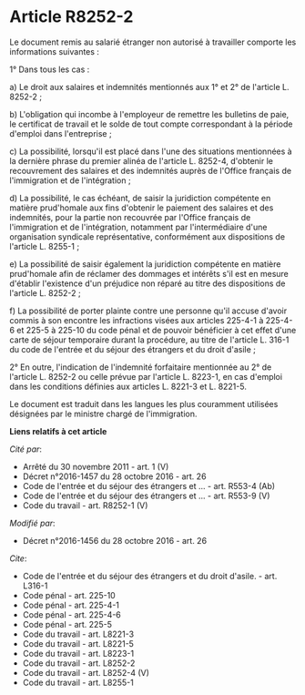 # Article R8252-2

Le document remis au salarié étranger non autorisé à travailler comporte les informations suivantes : 

1° Dans tous les cas : 

a) Le droit aux salaires et indemnités mentionnés aux 1° et 2° de l'article L. 8252-2 ; 

b) L'obligation qui incombe à l'employeur de remettre les bulletins de paie, le certificat de travail et le solde de tout
compte correspondant à la période d'emploi dans l'entreprise ; 

c) La possibilité, lorsqu'il est placé dans l'une des situations mentionnées à la dernière phrase du premier alinéa de
l'article L. 8252-4, d'obtenir le recouvrement des salaires et des indemnités auprès de l'Office français de l'immigration et
de l'intégration ; 

d) La possibilité, le cas échéant, de saisir la juridiction compétente en matière prud'homale aux fins d'obtenir le paiement
des salaires et des indemnités, pour la partie non recouvrée par l'Office français de l'immigration et de l'intégration,
notamment par l'intermédiaire d'une organisation syndicale représentative, conformément aux dispositions de l'article L.
8255-1 ; 

e) La possibilité de saisir également la juridiction compétente en matière prud'homale afin de réclamer des dommages et
intérêts s'il est en mesure d'établir l'existence d'un préjudice non réparé au titre des dispositions de l'article L.
8252-2 ; 

f) La possibilité de porter plainte contre une personne qu'il accuse d'avoir commis à son encontre les infractions visées aux
articles 225-4-1 à 225-4-6 et 225-5 à 225-10 du code pénal et de pouvoir bénéficier à cet effet d'une carte de séjour
temporaire durant la procédure, au titre de l'article L. 316-1 du code de l'entrée et du séjour des étrangers et du droit
d'asile ; 

2° En outre, l'indication de l'indemnité forfaitaire mentionnée au 2° de l'article L. 8252-2 ou celle prévue par l'article L.
8223-1, en cas d'emploi dans les conditions définies aux articles L. 8221-3 et L. 8221-5. 

Le document est traduit dans les langues les plus couramment utilisées désignées par le ministre chargé de l'immigration.

**Liens relatifs à cet article**

_Cité par_:

  - Arrêté du 30 novembre 2011 - art. 1 (V)
  - Décret n°2016-1457 du 28 octobre 2016 - art. 26
  - Code de l'entrée et du séjour des étrangers et ... - art. R553-4 (Ab)
  - Code de l'entrée et du séjour des étrangers et ... - art. R553-9 (V)
  - Code du travail - art. R8252-1 (V)

_Modifié par_:

  - Décret n°2016-1456 du 28 octobre 2016 - art. 26

_Cite_:

  - Code de l'entrée et du séjour des étrangers et du droit d'asile. - art. L316-1
  - Code pénal - art. 225-10
  - Code pénal - art. 225-4-1
  - Code pénal - art. 225-4-6
  - Code pénal - art. 225-5
  - Code du travail - art. L8221-3
  - Code du travail - art. L8221-5
  - Code du travail - art. L8223-1
  - Code du travail - art. L8252-2
  - Code du travail - art. L8252-4 (V)
  - Code du travail - art. L8255-1
